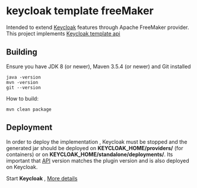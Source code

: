 # keycloak template freeMaker
Intended to extend [Keycloak](https://www.keycloak.org/) features through Apache FreeMaker provider. This project implements [Keycloak template api](https://github.com/raitonbl/keycloak-template)

## Building

Ensure you have JDK 8 (or newer), Maven 3.5.4 (or newer) and Git installed

    java -version
    mvn -version
    git --version

How to build:

    mvn clean package

## Deployment    

In order to deploy the implementation , Keycloak must be stopped and the generated jar should be deployed on **KEYCLOAK_HOME/providers/** (for containers) or on **KEYCLOAK_HOME/standalone/deployments/**.
Its important that [API](https://github.com/raitonbl/keycloak-template) version matches the plugin version and is also deployed on Keycloak.

Start **Keycloak** , [More details](https://www.keycloak.org/documentation.html)

